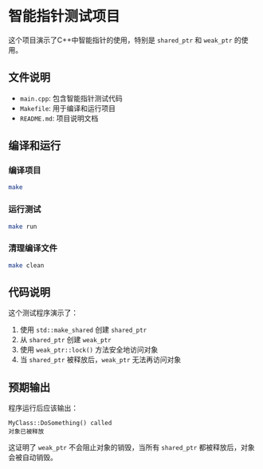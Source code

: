 # 智能指针测试项目

这个项目演示了C++中智能指针的使用，特别是 `shared_ptr` 和 `weak_ptr` 的使用。

## 文件说明

- `main.cpp`: 包含智能指针测试代码
- `Makefile`: 用于编译和运行项目
- `README.md`: 项目说明文档

## 编译和运行

### 编译项目
```bash
make
```

### 运行测试
```bash
make run
```

### 清理编译文件
```bash
make clean
```

## 代码说明

这个测试程序演示了：

1. 使用 `std::make_shared` 创建 `shared_ptr`
2. 从 `shared_ptr` 创建 `weak_ptr`
3. 使用 `weak_ptr::lock()` 方法安全地访问对象
4. 当 `shared_ptr` 被释放后，`weak_ptr` 无法再访问对象

## 预期输出

程序运行后应该输出：
```
MyClass::DoSomething() called
对象已被释放
```

这证明了 `weak_ptr` 不会阻止对象的销毁，当所有 `shared_ptr` 都被释放后，对象会被自动销毁。 